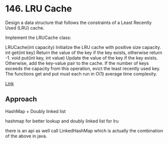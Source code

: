 # 146. LRU Cache

Design a data structure that follows the constraints of a Least Recently Used (LRU) cache.

Implement the LRUCache class:

LRUCache(int capacity) Initialize the LRU cache with positive size capacity.
int get(int key) Return the value of the key if the key exists, otherwise return -1.
void put(int key, int value) Update the value of the key if the key exists. Otherwise, add the key-value pair to the cache. If the number of keys exceeds the capacity from this operation, evict the least recently used key.
The functions get and put must each run in O(1) average time complexity.

[Link](https://leetcode.com/problems/lru-cache/description/)

## Approach

HashMap + Doubly linked list

hashmap for better lookup and doubly linked list for lru

there is an api as well call LinkedHashMap which is actually the combination of the above in java.